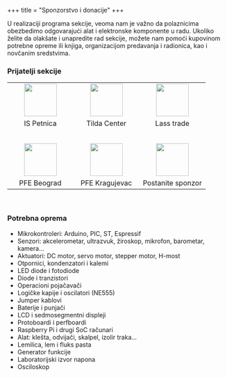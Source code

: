 +++
title = "Sponzorstvo i donacije"
+++

U realizaciji programa sekcije, veoma nam je važno da polaznicima obezbedimo odgovarajući alat i elektronske komponente u radu. Ukoliko želite da olakšate i unapredite rad sekcije, možete nam pomoći kupovinom potrebne opreme ili knjiga, organizacijom predavanja i radionica, kao i novčanim sredstvima.

### Prijatelji sekcije
<table style="width: 100%; text-align: center; text-align-last: center;">
    <tr>
         <td width="33.3%">
            <a href="http://petnica.rs/" target="_blank">
                <img height="75px" src="/images/petnica.svg" />
            </a>
        </td>
        <td width="33.3%">
            <a href="https://tilda.center/" target="_blank">
                <img height="75px" src="/images/tilda.svg"/>
            </a>
        </td>
        <td width="33.3%">
            <a href="#">
                <img height="75px" src="/images/lass-trade.svg" style="fill: #000;"/>
            </a>
        </td>
    </tr>
    <tr style="font-size: 12pt;">
        <td>
            IS Petnica
        </td>
        <td>
            Tilda Center
        </td>
        <td>
            Lass trade
        </td>
    </tr>
    <tr>
        <td height="30px"></td>
    </tr>
    <tr>
        <td width="33.3%">
            <a href="http://pfemg.mgucenici.edu.rs/" target="_blank">
                <img height="75px" src="/images/pfe-mg.svg" />
            </a>
        </td>
        <td width="33.3%">
            <a href="https://apekg.wordpress.com/" target="_blank">
                <img height="75px" src="/images/pfe-kg.svg" />
            </a>
        </td>
        <td width="33.3%">
            <a href="mailto:pfe@jjzmaj.edu.rs?cc=pfe.novi.sad@gmail.com">
                <img height="75px" src="/images/plus.svg" style="fill: #000;"/>
            </a>
        </td>
    </tr>
    <tr style="font-size: 12pt;">
        <td>
            PFE Beograd
        </td>
        <td>
            PFE Kragujevac
        </td>
        <td>
            Postanite sponzor
        </td>
    </tr>
</table>

<br />

### Potrebna oprema
- Mikrokontroleri: Arduino, PIC, ST, Espressif
- Senzori: akcelerometar, ultrazvuk, žiroskop, mikrofon, barometar, kamera...
- Aktuatori: DC motor, servo motor, stepper motor, H-most
- Otpornici, kondenzatori i kalemi
- LED diode i fotodiode
- Diode i tranzistori
- Operacioni pojačavači
- Logičke kapije i oscilatori (NE555)
- Jumper kablovi
- Baterije i punjači
- LCD i sedmosegmentni displeji
- Protoboardi i perfboardi
- Raspberry Pi i drugi SoC računari
- Alat: klešta, odvijači, skalpel, izolir traka...
- Lemilica, lem i fluks pasta
- Generator funkcije
- Laboratorijski izvor napona
- Osciloskop